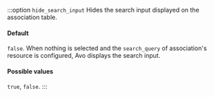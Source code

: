 :::option `hide_search_input`
Hides the search input displayed on the association table.

#### Default

`false`. When nothing is selected and the `search_query` of association's resource is configured, Avo displays the search input.

#### Possible values

`true`, `false`.
:::
